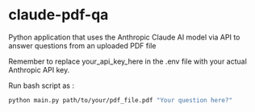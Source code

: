 # claude-pdf-qa
Python application that uses the Anthropic Claude AI model via API to answer questions from an uploaded PDF file

Remember to replace your_api_key_here in the .env file with your actual Anthropic API key.

Run bash script as :

```bash
python main.py path/to/your/pdf_file.pdf "Your question here?"